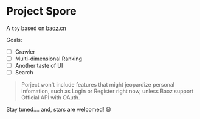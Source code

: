 # Project Spore

A ```toy``` based on [baoz.cn](http://baoz.cn)

Goals:

- [ ] Crawler
- [ ] Multi-dimensional Ranking
- [ ] Another taste of UI
- [ ] Search

> Porject won't include features that might jeopardize personal infomation, such as Login or Register right now, unless Baoz support Official API with OAuth.

Stay tuned.... and, stars are welcomed! :smiley: 
